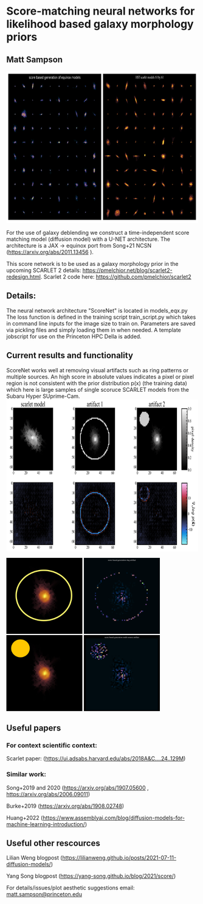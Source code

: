 # Score-matching neural networks for likelihood based galaxy morphology priors
## Matt Sampson

<img src="/images/compare.png" height="400">

For the use of galaxy deblending we construct a time-independent 
score matching model (diffusion model) with a U-NET architecture. The architecture
is a JAX -> equinox port from Song+21 NCSN (https://arxiv.org/abs/2011.13456  ).

This score network is to be used as a galaxy morphology prior in the upcoming 
SCARLET 2 details: https://pmelchior.net/blog/scarlet2-redesign.html. Scarlet 2 code here: https://github.com/pmelchior/scarlet2

## Details:
The neural network architecture "ScoreNet" is located in models_eqx.py
The loss function is defined in the training script train_script.py which takes in command
line inputs for the image size to train on. 
Parameters are saved via pickling files and simply loading them in when needed.
A template jobscript for use on the Princeton HPC Della
is added. 

## Current results and functionality
ScoreNet works well at removing visual artifacts such as ring patterns or multiple sources. An high score in absolute values indicates a pixel or pixel region is not consistent with the prior distribution p(x) (the training data) which here is large samples of single scoruce SCARLET models from the Subaru Hyper SUprime-Cam.
<img src="/images/score_runtests.png" height="400">


<img src="/images/HSC_res64_artifact2.jpg" height="200"> <img src="/images/rings_single.gif" width="200" height="200"/> <img src="/images/HSC_res64_artifact.jpg" height="200"> <img src="/images/multi.gif" width="200" height="200"/>





## Useful papers
### For context scientific context:

Scarlet paper: (https://ui.adsabs.harvard.edu/abs/2018A&C....24..129M)

### Similar work:

Song+2019 and 2020 (https://arxiv.org/abs/1907.05600 , https://arxiv.org/abs/2006.09011)

Burke+2019 (https://arxiv.org/abs/1908.02748)

Huang+2022 (https://www.assemblyai.com/blog/diffusion-models-for-machine-learning-introduction/)

## Useful other rescources
Lilian Weng blogpost (https://lilianweng.github.io/posts/2021-07-11-diffusion-models/)

Yang Song blogpost (https://yang-song.github.io/blog/2021/score/)

For details/issues/plot aesthetic suggestions
email: matt.sampson@princeton.edu 
